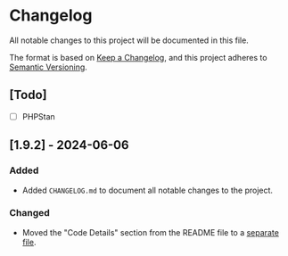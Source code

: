 # Changelog

All notable changes to this project will be documented in this file.

The format is based on [Keep a Changelog](https://keepachangelog.com/en/1.1.0/),
and this project adheres to [Semantic Versioning](https://semver.org/spec/v2.0.0.html).

## [Todo]

- [ ] PHPStan

## [1.9.2] - 2024-06-06

### Added

- Added `CHANGELOG.md` to document all notable changes to the project.

### Changed

- Moved the "Code Details" section from the README file to a [separate file](src/MicroCache.php.md).
